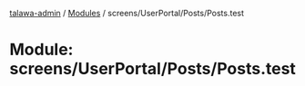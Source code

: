 [talawa-admin](../README.md) / [Modules](../modules.md) / screens/UserPortal/Posts/Posts.test

# Module: screens/UserPortal/Posts/Posts.test
